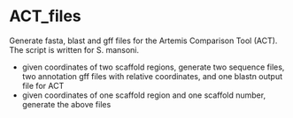 # ACT_files
Generate fasta, blast and gff files for the Artemis Comparison Tool (ACT). The script is written for S. mansoni.

- given coordinates of two scaffold regions, generate two sequence files, two annotation gff files with relative coordinates, and one blastn output file for ACT
- given coordinates of one scaffold region and one scaffold number, generate the above files
